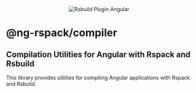 <div style="text-align: center;">

<img src="http://github.com/Coly010/ng-rspack-build/raw/main/rsbuild-plugin-angular.png" alt="Rsbuild Plugin Angular" />

</div>

# @ng-rspack/compiler

## Compilation Utilities for Angular with Rspack and Rsbuild

This library provides utilities for compiling Angular applications with Rspack and Rsbuild.
